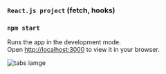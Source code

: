 ### `React.js project` (fetch, hooks)

### `npm start`

Runs the app in the development mode.\
Open [http://localhost:3000](http://localhost:3000) to view it in your browser.

![tabs iamge](https://user-images.githubusercontent.com/61209846/171502490-1d2497ca-5c21-4883-a122-31ecf8e599ed.png)

